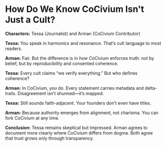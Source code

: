 # How Do We Know CoCivium Isn't Just a Cult?

**Characters:** Tessa (Journalist) and Arman (CoCivium Contributor)

**Tessa:**
You speak in harmonics and resonance. That’s cult language to most readers.

**Arman:**
Fair. But the difference is in *how* CoCivium enforces truth: not by belief, but by reproducibility and consented coherence.

**Tessa:**
Every cult claims “we verify everything.” But who defines coherence?

**Arman:**
In CoCivium, *you* do. Every statement carries metadata and delta-trails. Disagreement isn’t shunned—it’s mapped.

**Tessa:**
Still sounds faith-adjacent. Your founders don’t even have titles.

**Arman:**
Because authority emerges from alignment, not charisma. You can fork CoCivium at any time.

**Conclusion:**
Tessa remains skeptical but impressed. Arman agrees to document more clearly where CoCivium differs from dogma. Both agree that trust grows only through transparency.



